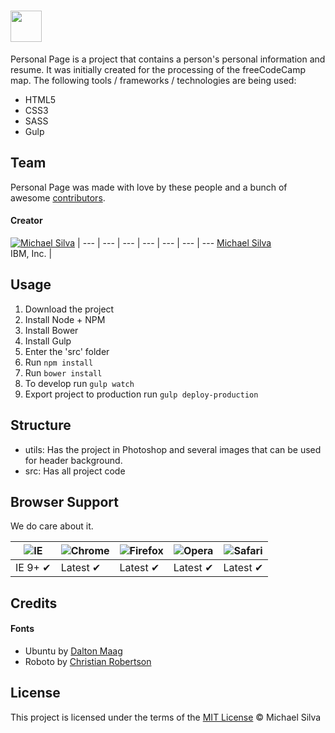 # <a href='http://michaelsilva.io'><img src='https://dl.dropboxusercontent.com/s/2042wlthpkfzjcv/banner-github-personal-page.png' height='50'></a>

Personal Page is a project that contains a person's personal information and resume. It was initially created for the processing of the freeCodeCamp map. The following tools / frameworks / technologies are being used:

* HTML5
* CSS3
* SASS
* Gulp

## Team

Personal Page was made with love by these people and a bunch of awesome [contributors](https://github.com/MichaelRSilva/PersonalPage).

#### Creator

[![Michael Silva](https://s.gravatar.com/avatar/16866cdbf3edcc2b619db8c3939d35d7?s=70)](https://github.com/MichaelRSilva) |
--- | --- | --- | --- | --- | --- | ---
[Michael Silva](https://github.com/MichaelRSilva)<br>IBM, Inc. |

## Usage

1. Download the project
2. Install Node + NPM
3. Install Bower
4. Install Gulp
5. Enter the 'src' folder
6. Run `npm install`
7. Run `bower install`
8. To develop run `gulp watch`
9. Export project to production run `gulp deploy-production`

## Structure
* utils: Has the project in Photoshop and several images that can be used for header background.
* src: Has all project code

## Browser Support

We do care about it.

![IE](https://cloud.githubusercontent.com/assets/398893/3528325/20373e76-078e-11e4-8e3a-1cb86cf506f0.png) | ![Chrome](https://cloud.githubusercontent.com/assets/398893/3528328/23bc7bc4-078e-11e4-8752-ba2809bf5cce.png) | ![Firefox](https://cloud.githubusercontent.com/assets/398893/3528329/26283ab0-078e-11e4-84d4-db2cf1009953.png) | ![Opera](https://cloud.githubusercontent.com/assets/398893/3528330/27ec9fa8-078e-11e4-95cb-709fd11dac16.png) | ![Safari](https://cloud.githubusercontent.com/assets/398893/3528331/29df8618-078e-11e4-8e3e-ed8ac738693f.png)
--- | --- | --- | --- | --- |
IE 9+ ✔ | Latest ✔ | Latest ✔ | Latest ✔ | Latest ✔ |

## Credits

#### Fonts

* Ubuntu by [Dalton Maag](https://fonts.google.com/specimen/Ubuntu)
* Roboto by [Christian Robertson](https://fonts.google.com/specimen/Roboto)

## License

This project is licensed under the terms of the [MIT License](https://github.com/MichaelRSilva/PersonalPage/blob/master/LICENSE) © Michael Silva
